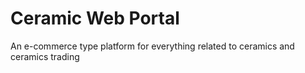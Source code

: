 Ceramic Web Portal
===========

An e-commerce type platform for everything related to ceramics and ceramics trading
